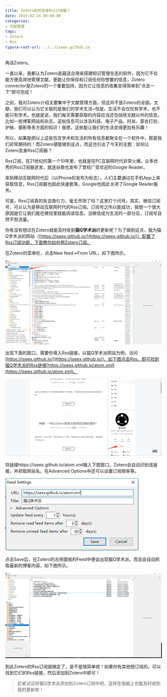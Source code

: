```yaml
---
title: Zotero如何变身Rss订阅器？
date: 2019-02-24 00:00:00
categories:
- 文献管理
tags:
- Zotero
- Rss
typora-root-url: ../../iseex.github.io
---
```


再谈Zotero。

一直以来，我都认为Zotero是最适合用来搭建知识管理生态的软件。因为它不仅能方便高效地管理文献，更能让你保存和订阅任何你想要的信息，Zotero connector是Zotero的一个重要加持，因为它让信息的收集变得简单到”点击一下“即可完成！

之前，我对Zotero介绍主要集中于文献管理方面，但这并不是Zotero的全部。文献，我们可以认为它关联的是我们的学术生活~但是，生活不会仅仅有学术，也不能只有学术。也就是说，我们每天需要获取的内容应当还包括除文献以外的信息，比如一些博客网站和杂志，这些信息可以涉及科技、电子产品、时尚、穿衣打扮、护肤、摄影等多方面的知识！我想，这些能让我们的生活变得更加有乐趣！

所以，如果能把以上这些包含学术和生活的所有信息都聚合在一个软件中，那是我们非常期待的！而Zotero便能做到这点，而这也引出了今天的主题：如何让Zotero变身Rss订阅器？

Rss订阅，在21世纪的第一个10年里，也就是在PC互联网时代非常火爆。众多优秀的Rss订阅器迸发，就连谷歌也发布了曾经广受欢迎的Google Reader。

来到移动互联网时代后（以iPhone的发布为标志），人们主要通过在手机App上来获取信息，Rss订阅器也因此快速衰落，Google也因此关闭了Google Reader服务。

可是，Rss订阅真的失去吸引力，毫无市场了吗？这里打个问号。其实，微信订阅号，可以认为是移动互联网时代的Rss订阅。订阅号之所以能成功，我想一个很大原因是它让我们能在微信里就能阅读信息。当微信成为生活的一部分后，订阅号自然不愁流量。

你有没有想过在Zotero就能及时收到**猫Q学术派**的更新呢？为了做到这点，我为猫Q学术派的网站（[https://iseex.github.io/](https://iseex.github.io/)）配置了Rss订阅功能，下面教你如何用Zotero订阅。

在Zotero的菜单栏，点击New feed->From URL，如下图所示。

![](/assets/images/posts/zotero/zotero-rss-new-feed.png)

出现下面的窗口，需要你填入Rss链接。以猫Q学术派网站为例，访问[https://iseex.github.io/](https://iseex.github.io/)，如下图点击Rss，即可找到猫Q学术派的Rss链接[https://iseex.github.io/atom.xml](https://iseex.github.io/atom.xml)。

![](/assets/images/posts/zotero/catq-rss-feed.png)

将链接https://iseex.github.io/atom.xml输入下图窗口，Zotero会自动识别该链接，并抓取网站名。在Advanced Options中还可以设置订阅频率等。

![](/assets/images/posts/zotero/catq-rss-url.png)

点击Save后，在Zotero的左侧面板的Feed中便会出现猫Q学术派，而且会自动抓取最新的博客内容，如下图所示。

![](/assets/images/posts/zotero/zotero-catq-feed.png)

到此Zotero的Rss订阅就搞定了，是不是很简单呢！如果你有其他想订阅的，可以找到它们的Rss链接，然后添加到Zotero中即可！

> 赶紧试试将猫Q学术派添加到Zotero订阅中吧，这样在电脑上也能及时收到我的更新啦！